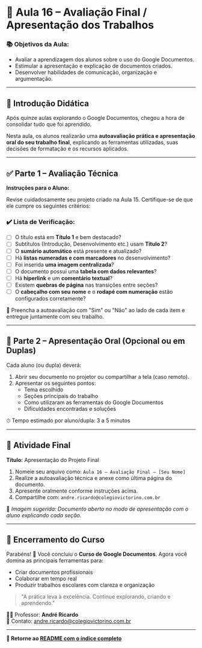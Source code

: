 # 📝 Aula 16 – Avaliação Final / Apresentação dos Trabalhos

### 📚 Objetivos da Aula:
- Avaliar a aprendizagem dos alunos sobre o uso do Google Documentos.
- Estimular a apresentação e explicação de documentos criados.
- Desenvolver habilidades de comunicação, organização e argumentação.

---

## 🧠 Introdução Didática

Após quinze aulas explorando o Google Documentos, chegou a hora de consolidar tudo que foi aprendido.

Nesta aula, os alunos realizarão uma **autoavaliação prática e apresentação oral do seu trabalho final**, explicando as ferramentas utilizadas, suas decisões de formatação e os recursos aplicados.

---

## ✅ Parte 1 – Avaliação Técnica

**Instruções para o Aluno:**

Revise cuidadosamente seu projeto criado na Aula 15. Certifique-se de que ele cumpre os seguintes critérios:

### ✔️ Lista de Verificação:
- [ ] O título está em **Título 1** e bem destacado?
- [ ] Subtítulos (Introdução, Desenvolvimento etc.) usam **Título 2**?
- [ ] O **sumário automático** está presente e atualizado?
- [ ] Há **listas numeradas e com marcadores** no desenvolvimento?
- [ ] Foi inserida **uma imagem centralizada**?
- [ ] O documento possui uma **tabela com dados relevantes**?
- [ ] Há **hiperlink** e um **comentário textual**?
- [ ] Existem **quebras de página** nas transições entre seções?
- [ ] O **cabeçalho com seu nome** e o **rodapé com numeração** estão configurados corretamente?

📝 Preencha a autoavaliação com "Sim" ou "Não" ao lado de cada item e entregue juntamente com seu trabalho.

---

## 🎤 Parte 2 – Apresentação Oral (Opcional ou em Duplas)

Cada aluno (ou dupla) deverá:
1. Abrir seu documento no projetor ou compartilhar a tela (caso remoto).
2. Apresentar os seguintes pontos:
   - Tema escolhido
   - Seções principais do trabalho
   - Como utilizaram as ferramentas do Google Documentos
   - Dificuldades encontradas e soluções

⏱ Tempo estimado por aluno/dupla: 3 a 5 minutos

---

## 🧪 Atividade Final

**Título:** Apresentação do Projeto Final

1. Nomeie seu arquivo como:
   `Aula 16 – Avaliação Final – [Seu Nome]`
2. Realize a autoavaliação técnica e anexe como última página do documento.
3. Apresente oralmente conforme instruções acima.
4. Compartilhe com: `andre.ricardo@colegiovictorino.com.br`

📸 *Imagem sugerida: Documento aberto no modo de apresentação com o aluno explicando cada seção.*

---

## 🎯 Encerramento do Curso

Parabéns! 🎉
Você concluiu o **Curso de Google Documentos**. Agora você domina as principais ferramentas para:
- Criar documentos profissionais
- Colaborar em tempo real
- Produzir trabalhos escolares com clareza e organização

> "A prática leva à excelência. Continue explorando, criando e aprendendo."

👨‍🏫 Professor: **André Ricardo**  
📧 Contato: andre.ricardo@colegiovictorino.com.br

---

**🔗 Retorne ao [README com o índice completo](https://github.com/prof-andrericardo/google-documentos)**
